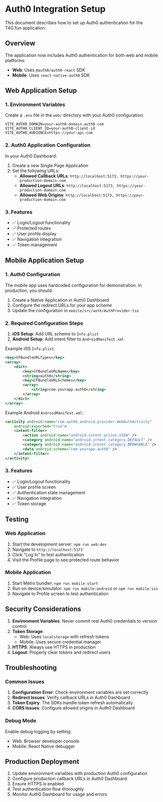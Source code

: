 # Auth0 Integration Setup

This document describes how to set up Auth0 authentication for the T4G.fun application.

## Overview

The application now includes Auth0 authentication for both web and mobile platforms:
- **Web**: Uses `@auth0/auth0-react` SDK
- **Mobile**: Uses `react-native-auth0` SDK

## Web Application Setup

### 1. Environment Variables

Create a `.env` file in the `web/` directory with your Auth0 configuration:

```env
VITE_AUTH0_DOMAIN=your-auth0-domain.auth0.com
VITE_AUTH0_CLIENT_ID=your-auth0-client-id
VITE_AUTH0_AUDIENCE=https://your-api.com
```

### 2. Auth0 Application Configuration

In your Auth0 Dashboard:
1. Create a new Single Page Application
2. Set the following URLs:
   - **Allowed Callback URLs**: `http://localhost:5173, https://your-production-domain.com`
   - **Allowed Logout URLs**: `http://localhost:5173, https://your-production-domain.com`
   - **Allowed Web Origins**: `http://localhost:5173, https://your-production-domain.com`

### 3. Features

- ✅ Login/Logout functionality
- ✅ Protected routes
- ✅ User profile display
- ✅ Navigation integration
- ✅ Token management

## Mobile Application Setup

### 1. Auth0 Configuration

The mobile app uses hardcoded configuration for demonstration. In production, you should:
1. Create a Native Application in Auth0 Dashboard
2. Configure the redirect URLs for your app scheme
3. Update the configuration in `mobile/src/auth/AuthProvider.tsx`

### 2. Required Configuration Steps

1. **iOS Setup**: Add URL scheme to `Info.plist`
2. **Android Setup**: Add intent filter to `AndroidManifest.xml`

Example iOS `Info.plist`:
```xml
<key>CFBundleURLTypes</key>
<array>
    <dict>
        <key>CFBundleURLName</key>
        <string>auth0</string>
        <key>CFBundleURLSchemes</key>
        <array>
            <string>com.yourapp.auth0</string>
        </array>
    </dict>
</array>
```

Example Android `AndroidManifest.xml`:
```xml
<activity android:name="com.auth0.android.provider.WebAuthActivity"
    android:exported="true">
    <intent-filter>
        <action android:name="android.intent.action.VIEW" />
        <category android:name="android.intent.category.DEFAULT" />
        <category android:name="android.intent.category.BROWSABLE" />
        <data android:scheme="com.yourapp.auth0" />
    </intent-filter>
</activity>
```

### 3. Features

- ✅ Login/Logout functionality
- ✅ User profile screen
- ✅ Authentication state management
- ✅ Navigation integration
- ✅ Token storage

## Testing

### Web Application
1. Start the development server: `npm run web:dev`
2. Navigate to `http://localhost:5173`
3. Click "Log In" to test authentication
4. Visit the Profile page to see protected route behavior

### Mobile Application
1. Start Metro bundler: `npm run mobile:start`
2. Run on device/simulator: `npm run mobile:android` or `npm run mobile:ios`
3. Navigate to Profile screen to test authentication

## Security Considerations

1. **Environment Variables**: Never commit real Auth0 credentials to version control
2. **Token Storage**: 
   - Web: Uses `localstorage` with refresh tokens
   - Mobile: Uses secure credential manager
3. **HTTPS**: Always use HTTPS in production
4. **Logout**: Properly clear tokens and redirect users

## Troubleshooting

### Common Issues

1. **Configuration Error**: Check environment variables are set correctly
2. **Redirect Issues**: Verify callback URLs in Auth0 Dashboard
3. **Token Expiry**: The SDKs handle token refresh automatically
4. **CORS Issues**: Configure allowed origins in Auth0 Dashboard

### Debug Mode

Enable debug logging by setting:
- Web: Browser developer console
- Mobile: React Native debugger

## Production Deployment

1. Update environment variables with production Auth0 configuration
2. Configure production callback URLs in Auth0 Dashboard
3. Ensure HTTPS is enabled
4. Test authentication flow thoroughly
5. Monitor Auth0 Dashboard for usage and errors